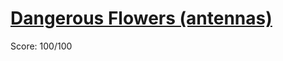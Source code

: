 # [Dangerous Flowers (antennas)](https://training.olinfo.it/#/task/ois_antennas/statement)
Score: 100/100
